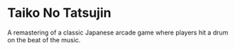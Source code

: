 # Taiko No Tatsujin
A remastering of a classic Japanese arcade game where players hit a drum on the beat of the music.
